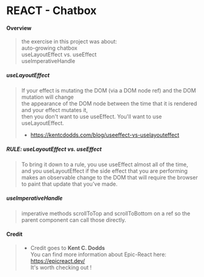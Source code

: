 # REACT - Chatbox

#### Overview
> the exercise in this project was about:  
> auto-growing chatbox  
> useLayoutEffect vs. useEffect  
> useImperativeHandle  

##### useLayoutEffect
> If your effect is mutating the DOM (via a DOM node ref) and the DOM mutation will change  
 the appearance of the DOM node between the time that it is rendered and your effect mutates it,  
then you don't want to use useEffect. You'll want to use useLayoutEffect.  
> - https://kentcdodds.com/blog/useeffect-vs-uselayouteffect  

##### RULE: useLayoutEffect vs. useEffect
> To bring it down to a rule, you use useEffect almost all of the time, and you useLayoutEffect if the side effect  that you are performing makes an observable change to the DOM that will require the browser to paint that update that you've made.  

##### useImperativeHandle
> imperative methods scrollToTop and scrollToBottom on a ref so the parent component can call those directly.  

#### Credit
>  - Credit goes to **Kent C. Dodds** </br>
 You can find more information about Epic-React here:</br> 
 https://epicreact.dev/</br>
 It's worth checking out !  
